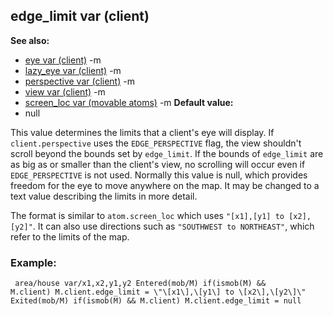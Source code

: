 ## edge_limit var (client)
**See also:**
*   [eye var (client)](/ref/client/var/eye.md) -m
*   [lazy_eye var (client)](/ref/client/var/lazy_eye.md) -m
*   [perspective var (client)](/ref/client/var/perspective.md) -m
*   [view var (client)](/ref/client/var/view.md) -m
*   [screen_loc var (movable atoms)](/ref/atom/movable/var/screen_loc.md) -m<!-- -->
**Default value:**
*   null


This value determines the limits that a client\'s eye will
display. If `client.perspective` uses the `EDGE_PERSPECTIVE` flag, the
view shouldn\'t scroll beyond the bounds set by `edge_limit`. If the
bounds of `edge_limit` are as big as or smaller than the client\'s view,
no scrolling will occur even if `EDGE_PERSPECTIVE` is not used. Normally
this value is null, which provides freedom for the eye to move anywhere
on the map. It may be changed to a text value describing the limits in
more detail. 

The format is similar to `atom.screen_loc` which
uses `"[x1],[y1] to [x2],[y2]"`. It can also use directions such as
`"SOUTHWEST to NORTHEAST"`, which refer to the limits of the map.
### Example:

```
 area/house var/x1,x2,y1,y2 Entered(mob/M) if(ismob(M) &&
M.client) M.client.edge_limit = \"\[x1\],\[y1\] to \[x2\],\[y2\]\"
Exited(mob/M) if(ismob(M) && M.client) M.client.edge_limit = null

```
